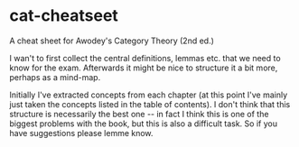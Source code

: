 # cat-cheatseet
A cheat sheet for Awodey's Category Theory (2nd ed.)

I wan't to first collect the central definitions, lemmas etc. that we need to
know for the exam. Afterwards it might be nice to structure it a bit more,
perhaps as a mind-map.

Initially I've extracted concepts from each chapter (at this point I've mainly
just taken the concepts listed in the table of contents). I don't think that
this structure is necessarily the best one -- in fact I think this is one of the
biggest problems with the book, but this is also a difficult task. So if you
have suggestions please lemme know.
